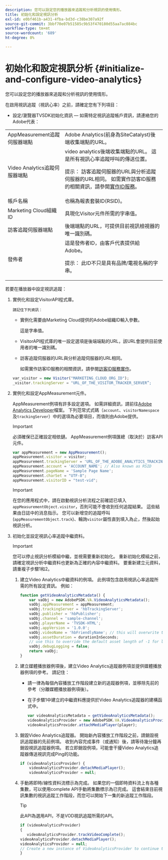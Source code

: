```yaml
---
description: 您可以設定您的播放器來追蹤和分析視訊的使用情形。
title: 初始化和設定視訊分析
exl-id: e0bf461b-a431-4fba-bd3d-c38be307a92f
source-git-commit: 3bbf70e07b51585c9b53f470180d55aa7ac084bc
workflow-type: tm+mt
source-wordcount: '689'
ht-degree: 0%

---
```


# 初始化和設定視訊分析 {#initialize-and-configure-video-analytics}

您可以設定您的播放器來追蹤和分析視訊的使用情形。

在啟用視訊追蹤（視訊心率）之前，請確定您有下列項目：

* 設定/瀏覽器TVSDK初始化資訊 — 如需特定視訊追蹤帳戶資訊，請連絡您的Adobe代表：

<table id="table_3565328ABBEE4605A92EAE1ADE5D6F84">
 <tbody>
  <tr>
   <td colname="col1"> AppMeasurement追蹤伺服器端點 </td>
   <td colname="col2"> Adobe Analytics(前身為SiteCatalyst)後端收集端點的URL。 </td>
  </tr>
  <tr>
   <td colname="col1"> Video Analytics追蹤伺服器端點 </td>
   <td colname="col2"> video analytics後端收集端點的URL。 這是所有視訊心率追蹤呼叫的傳送位置。 <p>提示： 訪客追蹤伺服器的URL與分析追蹤伺服器的URL相同。 如需實作訪客ID服務的相關資訊，請參閱<a href="https://experienceleague.adobe.com/docs/id-service/using/implementation/setup-target.html?lang=en" format="html" scope="external">實作ID服務</a>。 </p> </td>
  </tr>
  <tr>
   <td colname="col1"> 帳戶名稱 </td>
   <td colname="col2"> 也稱為報表套裝ID(RSID)。 </td>
  </tr>
  <tr>
   <td colname="col1"> Marketing Cloud組織ID </td>
   <td colname="col2"> 具現化Visitor元件所需的字串值。 </td>
  </tr>
  <tr>
   <td colname="col1"> 訪客追蹤伺服器端點 </td>
   <td colname="col2"> 後端端點的URL，可提供目前視訊檢視器的唯一識別碼。 </td>
  </tr>
  <tr>
   <td colname="col1"> 發佈者 </td>
   <td colname="col2"> 這是發佈者ID，由客戶代表提供給Adobe。 <p>提示： 此ID不只是具有品牌/電視名稱的字串。 </p> </td>
  </tr>
 </tbody>
</table>

若要在播放器中設定視訊追蹤：

1. 實例化和設定VisitorAPI程式庫。

       請記住下列資訊：
   
   * 實例化需要由Marketing Cloud提供的Adobe組織ID輸入參數。

      這是字串值。
   * VisitorAPI程式庫的唯一設定選項是後端端點的URL，該URL會提供目前使用者的唯一識別碼。
   * 訪客追蹤伺服器的URL與分析追蹤伺服器的URL相同。

      如需實作訪客ID服務的相關資訊，請參閱[訪客ID服務實作](https://experienceleague.adobe.com/docs/id-service/using/implementation/setup-target.html?lang=en)。

   ```js
   var_visitor = new Visitor("MARKETING_CLOUD_ORG_ID");
   _visitor.trackingServer = "URL_OF_THE_VISITOR_TRACKER_SERVER”;
   ```

2. 實例化和設定AppMeasurement元件。

   AppMeasurement例項有許多設定選項。 如需詳細資訊，請前往[Adobe Analytics Developer](https://microsite.omniture.com/t2/help/en_US/reference/#Developer)檔案。 下列范常式式碼（`account`、`visitorNamespace`及`trackingServer`）中的選項為必要項目，而值則由Adobe提供。

   >[!IMPORTANT]
   >
   >必須確保已正確設定相依鏈。 AppMeasurement例項匯總（取決於）訪客API元件。

   ```js
   var appMeasurement = new AppMeasurement();
   appMeasurement.visitor = visitor;
   appMeasurement.trackingServer = 'URL_OF_THE_ADOBE_ANALYTICS_TRACKING_SERVER';
   appMeasurement.account = 'ACCOUNT_NAME'; // Also known as RSID
   appMeasurement.pageName = 'Sample Page Name';
   appMeasurement.charSet = "UTF-8";
   appMeasurement.visitorID = "test-vid";
   ```

   >[!IMPORTANT]
   >
   >在您的應用程式中，請在啟動視訊分析流程之前確認已填入`appMeasurementObject.visitor`，否則可能不會收到任何追蹤結果。 這些結果由日誌中的消息指示。 您可以新增空的追蹤呼叫(`appMeasurementObject.track`)、輪詢`visitor`屬性直到填入為止，然後起始視訊分析。

3. 初始化並設定視訊心率追蹤中繼資料。

   >[!IMPORTANT]
   >
   >您可以停止視訊分析模組中繼，並視需要重新初始化。 重新初始化模組之前，請確定視訊分析中繼資料也更新為正確的內容中繼資料。 要重新建立元資料，請重複子步驟1和2。

   1. 建立Video Analytics中繼資料的例項。
此例項包含啟用視訊心率追蹤所需的所有設定資訊。 例如：

      ```js
      function getVideoAnalyticsMetadata() {
          var vaObj = new AdobePSDK.VA.VideoAnalyticsMetadata();
          vaObj.appMeasurement = appMeasurement;
          vaObj.trackingServer = 'hbTrackingServer';
          vaObj.publisher = 'hbPublisher';
          vaObj.channel = 'sample-channel';
          vaObj.playerName = 'TVSDK-HTML';
          vaObj.appVersion = '1.0.0';
          vaObj.videoName = 'hbFriendlyName'; // this will overwrite the ContextData variable a.media.friendlyName
          vaObj.assetDuration = durationInSeconds;
          // use this to override the default asset length of -1 for live streams
          vaObj.debugLogging = false;
          return vaObj;
      }
      ```

   2. 建立媒體播放器例項後，建立Video Analytics追蹤器例項並提供媒體播放器例項的參考。
請記住：

      * 請一律為每個內容播放工作階段建立新的追蹤器例項，並移除先前的參考（分離媒體播放器例項後）。
      * 在子步驟1中建立的中繼資料應提供於Video Analytics追蹤器的建構函式中。

         ```js
         var videoAnalyticsMetadata = getVideoAnalyticsMetadata();
         videoAnalyticsProvider = new AdobePSDK.VA.VideoAnalyticsProvider(videoAnalyticsMetadata);
         videoAnalyticsProvider.attachMediaPlayer(player);
         ```
   3. 銷毀Video Analytics追蹤器。
開始新內容播放工作階段之前，請銷毀視訊追蹤器的先前例項。 收到內容完成事件（或通知）後，請等待幾分鐘再銷毀視訊追蹤器例項。 若立即銷毀例項，可能會干擾Video Analytics追蹤器傳送視訊完成Ping的功能。

      ```js
      if (videoAnalyticsProvider) {
          videoAnalyticsProvider.detachMediaPlayer();
          videoAnalyticsProvider = null;
      ```

   4. 手動將即時/線性資料流標示為完成。
如果您的一個即時資料流上有各種集數，可以使用complete API手動將集數標示為已完成。 這會結束目前視訊集數的視訊追蹤工作階段，而您可以開始下一集的新追蹤工作階段。
      >[!TIP]
      >
      >此API為選用API，不是VOD視訊追蹤所需的API。

      ```js
      if (videoAnalyticsProvider)
      {
         videoAnalyticsProvider.trackVideoComplete();
      videoAnalyticsProvider.detachMediaPlayer();
      videoAnalyticsProvider = null;
      // Create a new instance of VideoAnalyticsProvider to continue tracking.
      }
      ```
